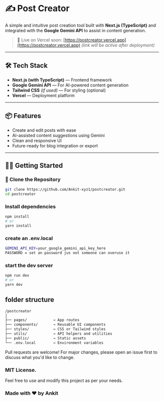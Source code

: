 # ✍️ Post Creator

A simple and intuitive post creation tool built with **Next.js (TypeScript)** and integrated with the **Google Gemini API** to assist in content generation.  

> 🚀 Live on Vercel soon: [https://postcreator.vercel.app](https://postcreator.vercel.app) *(link will be active after deployment)*

---

## 🛠 Tech Stack

- **Next.js (with TypeScript)** — Frontend framework
- **Google Gemini API** — For AI-powered content generation
- **Tailwind CSS** *(if used)* — For styling (optional)
- **Vercel** — Deployment platform

---

## 📦 Features

- Create and edit posts with ease  
- AI-assisted content suggestions using Gemini  
- Clean and responsive UI  
- Future-ready for blog integration or export

---

## 🧑‍💻 Getting Started

### 🔁 Clone the Repository

```bash
git clone https://github.com/Ankit-xyz1/postcreator.git
cd postcreator
```

### Install dependencies
```bash
npm install
# or
yarn install
```

### create an .env.local 
```bash
GEMINI_API_KEY=your_google_gemini_api_key_here
PASSWORD = set an password jus not someone can overuse it
```

### start the dev server
```bash 
npm run dev
# or
yarn dev
```

## folder structure
```bash
/postcreator
│
├── pages/            → App routes
├── components/       → Reusable UI components
├── styles/           → CSS or Tailwind styles
├── utils/            → API helpers and utilities
├── public/           → Static assets
└── .env.local        → Environment variables
```


Pull requests are welcome! For major changes, please open an issue first to discuss what you'd like to change.

### MIT License.
Feel free to use and modify this project as per your needs.


### Made with ❤️ by Ankit
